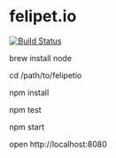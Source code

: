 # felipet.io
[![Build Status](https://travis-ci.org/felipetio/felipetio.svg?branch=master)](https://travis-ci.org/felipetio/felipetio)

brew install node

cd /path/to/felipetio

npm install

npm test

npm start

open http://localhost:8080
